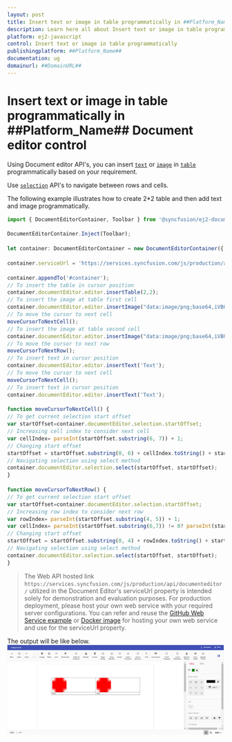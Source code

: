 ```yaml
---
layout: post
title: Insert text or image in table programmatically in ##Platform_Name## Document editor control | Syncfusion
description: Learn here all about Insert text or image in table programmatically in Syncfusion ##Platform_Name## Document editor control of Syncfusion Essential JS 2 and more.
platform: ej2-javascript
control: Insert text or image in table programmatically 
publishingplatform: ##Platform_Name##
documentation: ug
domainurl: ##DomainURL##
---
```


# Insert text or image in table programmatically in ##Platform_Name## Document editor control

Using Document editor API's, you can insert [`text`](../../document-editor/how-to/insert-text-in-current-position/#insert-text-in-current-cursor-position) or [`image`](../../document-editor/image/#images) in [`table`](../../document-editor/table/#create-a-table) programmatically based on your requirement.

Use [`selection`](../../document-editor/how-to/move-selection-to-specific-position/#selects-content-based-on-start-and-end-hierarchical-index) API's to navigate between rows and cells.

The following example illustrates how to create 2*2 table and then add text and image programmatically.

```ts
import { DocumentEditorContainer, Toolbar } from '@syncfusion/ej2-documenteditor';

DocumentEditorContainer.Inject(Toolbar);

let container: DocumentEditorContainer = new DocumentEditorContainer({ enableToolbar: true, height: '590px' });

container.serviceUrl = 'https://services.syncfusion.com/js/production/api/documenteditor/';

container.appendTo('#container');
// To insert the table in cursor position
container.documentEditor.editor.insertTable(2,2);
// To insert the image at table first cell
container.documentEditor.editor.insertImage("data:image/png;base64,iVBORw0KGgoAAAANSUhEUgAAAAUAAAAFCAYAAACNbyblAAAAHElEQVQI12P4    //8/w38GIAXDIBKE0DHxgljNBAAO9TXL0Y4OHwAAAABJRU5ErkJggg==");
// To move the cursor to next cell
moveCursorToNextCell();
// To insert the image at table second cell
container.documentEditor.editor.insertImage("data:image/png;base64,iVBORw0KGgoAAAANSUhEUgAAAAUAAAAFCAYAAACNbyblAAAAHElEQVQI12P4    //8/w38GIAXDIBKE0DHxgljNBAAO9TXL0Y4OHwAAAABJRU5ErkJggg==");
// To move the cursor to next row
moveCursorToNextRow();
// To insert text in cursor position
container.documentEditor.editor.insertText('Text');
// To move the cursor to next cell
moveCursorToNextCell();
// To insert text in cursor position
container.documentEditor.editor.insertText('Text');

function moveCursorToNextCell() {
// To get current selection start offset
var startOffset=container.documentEditor.selection.startOffset;
// Increasing cell index to consider next cell
var cellIndex= parseInt(startOffset.substring(6, 7)) + 1;
// Changing start offset
startOffset = startOffset.substring(0, 6) + cellIndex.toString() + startOffset.substring(7, startOffset.length);
// Navigating selection using select method
container.documentEditor.selection.select(startOffset, startOffset);
}

function moveCursorToNextRow() {
// To get current selection start offset
var startOffset=container.documentEditor.selection.startOffset;
// Increasing row index to consider next row
var rowIndex= parseInt(startOffset.substring(4, 5)) + 1;
var cellIndex= parseInt(startOffset.substring(6,7)) != 0? parseInt(startOffset.substring(6,7)) - 1:0;
// Changing start offset
startOffset = startOffset.substring(0, 4) + rowIndex.toString() + startOffset.substring(5, 6) + cellIndex + startOffset.substring(7, startOffset.length);
// Navigating selection using select method
container.documentEditor.selection.select(startOffset, startOffset);
}
```

> The Web API hosted link `https://services.syncfusion.com/js/production/api/documenteditor/` utilized in the Document Editor's serviceUrl property is intended solely for demonstration and evaluation purposes. For production deployment, please host your own web service with your required server configurations. You can refer and reuse the [GitHub Web Service example](https://github.com/SyncfusionExamples/EJ2-DocumentEditor-WebServices) or [Docker image](https://hub.docker.com/r/syncfusion/word-processor-server) for hosting your own web service and use for the serviceUrl property.

The output will be like below.
![Insert text or image in table programmatically](../images/table-image.png)
